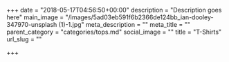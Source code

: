 +++
date = "2018-05-17T04:56:50+00:00"
description = "Description goes here"
main_image = "/images/5ad03eb591f6b2366de124bb_ian-dooley-347970-unsplash (1)-1.jpg"
meta_description = ""
meta_title = ""
parent_category = "categories/tops.md"
social_image = ""
title = "T-Shirts"
url_slug = ""

+++
